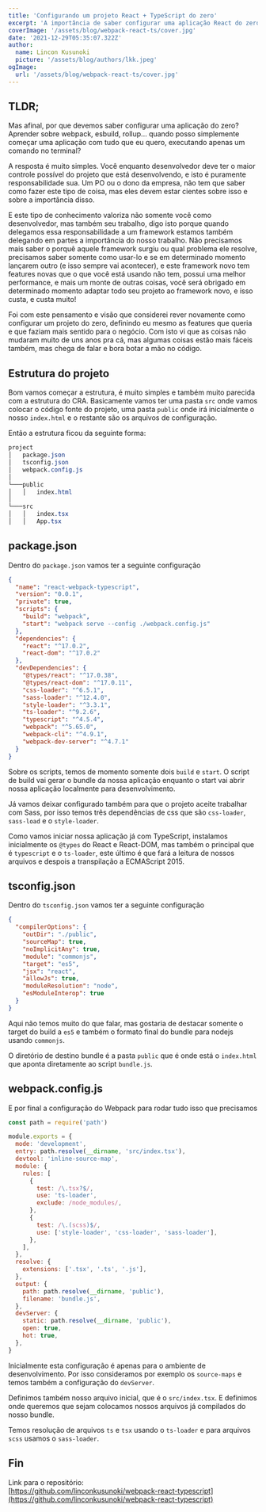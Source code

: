 ```yaml
---
title: 'Configurando um projeto React + TypeScript do zero'
excerpt: 'A importância de saber configurar uma aplicação React do zero hoje, parece pouco relevante diante de frameworks famosos como Create React App(CRA), Remix, NextJS e etc, mas queria falar mais sobre isso e mostrar como podemos facilmente configurar uma aplaicação React com Typescript usando Webpack'
coverImage: '/assets/blog/webpack-react-ts/cover.jpg'
date: '2021-12-29T05:35:07.322Z'
author:
  name: Lincon Kusunoki
  picture: '/assets/blog/authors/lkk.jpeg'
ogImage:
  url: '/assets/blog/webpack-react-ts/cover.jpg'
---
```


## TLDR;

Mas afinal, por que devemos saber configurar uma aplicação do zero? Aprender sobre webpack, esbuild, rollup... quando posso simplemente começar uma aplicação com tudo que eu quero, executando apenas um comando no terminal?

A resposta é muito simples. Você enquanto desenvolvedor deve ter o maior controle possível do projeto que está desenvolvendo, e isto é puramente responsabilidade sua. Um PO ou o dono da empresa, não tem que saber como fazer este tipo de coisa, mas eles devem estar cientes sobre isso e sobre a importância disso.

E este tipo de conhecimento valoriza não somente você como desenvolvedor, mas também seu trabalho, digo isto porque quando delegamos essa responsabilidade a um framework estamos também delegando em partes a importância do nosso trabalho. Não precisamos mais saber o porquê aquele framework surgiu ou qual problema ele resolve, precisamos saber somente como usar-lo e se em determinado momento lançarem outro (e isso sempre vai acontecer), e este framework novo tem features novas que o que você está usando não tem, possui uma melhor performance, e mais um monte de outras coisas, você será obrigado em determinado momento adaptar todo seu projeto ao framework novo, e isso custa, e custa muito!

Foi com este pensamento e visão que considerei rever novamente como configurar um projeto do zero, definindo eu mesmo as features que queria e que faziam mais sentido para o negócio. Com isto vi que as coisas não mudaram muito de uns anos pra cá, mas algumas coisas estão mais fáceis também, mas chega de falar e bora botar a mão no código.

## Estrutura do projeto

Bom vamos começar a estrutura, é muito simples e também muito parecida com a estrutura do CRA. Basicamente vamos ter uma pasta `src` onde vamos colocar o código fonte do projeto, uma pasta `public` onde irá inicialmente o nosso `index.html` e o restante são os arquivos de configuração.

Então a estrutura ficou da seguinte forma:

```css
project
│   package.json
│   tsconfig.json
│   webpack.config.js
│
└───public
│   │   index.html
│
└───src
│   │   index.tsx
│   │   App.tsx
```

## package.json

Dentro do `package.json` vamos ter a seguinte configuração

```json
{
  "name": "react-webpack-typescript",
  "version": "0.0.1",
  "private": true,
  "scripts": {
    "build": "webpack",
    "start": "webpack serve --config ./webpack.config.js"
  },
  "dependencies": {
    "react": "^17.0.2",
    "react-dom": "^17.0.2"
  },
  "devDependencies": {
    "@types/react": "^17.0.38",
    "@types/react-dom": "^17.0.11",
    "css-loader": "^6.5.1",
    "sass-loader": "^12.4.0",
    "style-loader": "^3.3.1",
    "ts-loader": "^9.2.6",
    "typescript": "^4.5.4",
    "webpack": "^5.65.0",
    "webpack-cli": "^4.9.1",
    "webpack-dev-server": "^4.7.1"
  }
}
```

Sobre os scripts, temos de momento somente dois `build` e `start`. O script de build vai gerar o bundle da nossa aplicação enquanto o start vai abrir nossa aplicação localmente para desenvolvimento.

Já vamos deixar configurado também para que o projeto aceite trabalhar com Sass, por isso temos três dependências de css que são `css-loader`, `sass-load` e o `style-loader`.

Como vamos iniciar nossa aplicação já com TypeScript, instalamos inicialmente os `@types` do React e React-DOM, mas também o principal que é `typescript` e o `ts-loader`, este último é que fará a leitura de nossos arquivos e despois a transpilação a ECMAScript 2015.

## tsconfig.json

Dentro do `tsconfig.json` vamos ter a seguinte configuração

```json
{
  "compilerOptions": {
    "outDir": "./public",
    "sourceMap": true,
    "noImplicitAny": true,
    "module": "commonjs",
    "target": "es5",
    "jsx": "react",
    "allowJs": true,
    "moduleResolution": "node",
    "esModuleInterop": true
  }
}
```

Aqui não temos muito do que falar, mas gostaria de destacar somente o target do build a `es5` e também o formato final do bundle para nodejs usando `commonjs`.

O diretório de destino bundle é a pasta `public` que é onde está o `index.html` que aponta diretamente ao script `bundle.js`.

## webpack.config.js

E por final a configuração do Webpack para rodar tudo isso que precisamos

```js
const path = require('path')

module.exports = {
  mode: 'development',
  entry: path.resolve(__dirname, 'src/index.tsx'),
  devtool: 'inline-source-map',
  module: {
    rules: [
      {
        test: /\.tsx?$/,
        use: 'ts-loader',
        exclude: /node_modules/,
      },
      {
        test: /\.(scss)$/,
        use: ['style-loader', 'css-loader', 'sass-loader'],
      },
    ],
  },
  resolve: {
    extensions: ['.tsx', '.ts', '.js'],
  },
  output: {
    path: path.resolve(__dirname, 'public'),
    filename: 'bundle.js',
  },
  devServer: {
    static: path.resolve(__dirname, 'public'),
    open: true,
    hot: true,
  },
}
```

Inicialmente esta configuração é apenas para o ambiente de desenvolvimento. Por isso consideramos por exemplo os `source-maps` e temos também a configuração do `devServer`.

Definimos também nosso arquivo inicial, que é o `src/index.tsx`. E definimos onde queremos que sejam colocamos nossos arquivos já compilados do nosso bundle.

Temos resolução de arquivos `ts` e `tsx` usando o `ts-loader` e para arquivos `scss` usamos o `sass-loader`.

## Fin

Link para o repositório:  
[https://github.com/linconkusunoki/webpack-react-typescript](https://github.com/linconkusunoki/webpack-react-typescript)
